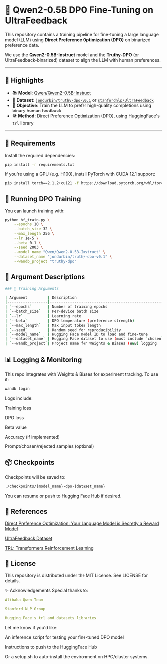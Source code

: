 # 🔧 Qwen2-0.5B DPO Fine-Tuning on UltraFeedback

This repository contains a training pipeline for fine-tuning a large language model (LLM) using **Direct Preference Optimization (DPO)** on binarized preference data.

We use the **Qwen2-0.5B-Instruct** model and the **Truthy-DPO** (or UltraFeedback-binarized) dataset to align the LLM with human preferences.

---

## 📌 Highlights

- 📚 **Model**: [Qwen/Qwen2-0.5B-Instruct](https://huggingface.co/Qwen/Qwen2-0.5B-Instruct)
- 🧾 **Dataset**: [`jondurbin/truthy-dpo-v0.1`](https://huggingface.co/datasets/jondurbin/truthy-dpo-v0.1) or [`stanfordnlp/UltraFeedback`](https://huggingface.co/datasets/stanfordnlp/UltraFeedback)
- 🧠 **Objective**: Train the LLM to prefer high-quality completions using binary human feedback
- 🛠️ **Method**: Direct Preference Optimization (DPO), using HuggingFace's `trl` library

---

## 🧱 Requirements

Install the required dependencies:

```bash
pip install -r requirements.txt
```
If you're using a GPU (e.g. H100), install PyTorch with CUDA 12.1 support:
```bash
pip install torch==2.1.2+cu121 -f https://download.pytorch.org/whl/torch_stable.html
```
## 🚀 Running DPO Training
You can launch training with:
```bash
python hf_train.py \
    --epochs 10 \
    --batch_size 32 \
    --max_length 256 \
    --lr 1e-5 \
    --beta 0.1 \
    --seed 2003 \
    --model_name "Qwen/Qwen2-0.5B-Instruct" \
    --dataset_name "jondurbin/truthy-dpo-v0.1" \
    --wandb_project "truthy-dpo"
```

## 🔧 Argument Descriptions
```bash
### 🧾 Training Arguments

| Argument         | Description                                                   |
|------------------|---------------------------------------------------------------|
| `--epochs`       | Number of training epochs                                     |
| `--batch_size`   | Per-device batch size                                         |
| `--lr`           | Learning rate                                                 |
| `--beta`         | DPO temperature (preference strength)                         |
| `--max_length`   | Max input token length                                        |
| `--seed`         | Random seed for reproducibility                               |
| `--model_name`   | Hugging Face model ID to load and fine-tune                   |
| `--dataset_name` | Hugging Face dataset to use (must include `chosen` & `rejected`) |
| `--wandb_project`| Project name for Weights & Biases (W&B) logging               |
```
## 📊 Logging & Monitoring
This repo integrates with Weights & Biases for experiment tracking. To use it:
```bash
wandb login
```
Logs include:

Training loss

DPO loss

Beta value

Accuracy (if implemented)

Prompt/chosen/rejected samples (optional)

## 📦 Checkpoints
Checkpoints will be saved to:
```bash
./checkpoints/{model_name}-dpo-{dataset_name}
```
You can resume or push to Hugging Face Hub if desired.

## 🧠 References
[Direct Preference Optimization: Your Language Model is Secretly a Reward Model](https://arxiv.org/pdf/2305.18290)

[UltraFeedback Dataset](https://huggingface.co/datasets/HuggingFaceH4/ultrafeedback_binarized)

[TRL: Transformers Reinforcement Learning](https://huggingface.co/docs/trl/index)

## 📜 License
This repository is distributed under the MIT License. See LICENSE for details.

✨ Acknowledgements
Special thanks to:
```yaml
Alibaba Qwen Team

Stanford NLP Group

Hugging Face's trl and datasets libraries
```
Let me know if you'd like:

An inference script for testing your fine-tuned DPO model

Instructions to push to the HuggingFace Hub

Or a setup.sh to auto-install the environment on HPC/cluster systems.



